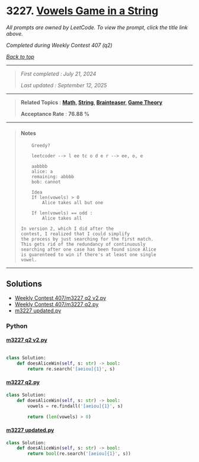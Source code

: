 # 3227. [Vowels Game in a String](<https://leetcode.com/problems/vowels-game-in-a-string>)

*All prompts are owned by LeetCode. To view the prompt, click the title link above.*

*Completed during Weekly Contest 407 (q2)*

*[Back to top](<../README.md>)*

------

> *First completed : July 21, 2024*
>
> *Last updated : September 12, 2025*

------

> **Related Topics** : **[Math](<by_topic/Math.md>), [String](<by_topic/String.md>), [Brainteaser](<by_topic/Brainteaser.md>), [Game Theory](<by_topic/Game Theory.md>)**
>
> **Acceptance Rate** : **76.88 %**

------

> #### Notes
> ```
>     Greedy?
>     
>     leetcoder --> l ee tc o d e r --> ee, o, e
> 
>     aabbbb
>     alice: a
>     remaining: abbbb
>     bob: cannot
> 
>     Idea
>     If len(vowels) > 0
>         Alice takes all but one
> 
>     If len(vowels) == odd :
>         Alice takes all 
> ```
> 
> ```
> In version 2, which I did after the 
> contest, I realized that I could simplify 
> the process by just searching for the first match. 
> This gets rid of the redundancy of continuously 
> searching after one case has been found since Alice 
> is guarenteed to win if there's at least one single 
> vowel.
> ```

------

## Solutions

- [Weekly Contest 407/m3227 q2 v2.py](<../my-submissions/Weekly Contest 407/m3227 q2 v2.py>)
- [Weekly Contest 407/m3227 q2.py](<../my-submissions/Weekly Contest 407/m3227 q2.py>)
- [m3227 updated.py](<../my-submissions/m3227 updated.py>)
### Python
#### [m3227 q2 v2.py](<../my-submissions/Weekly Contest 407/m3227 q2 v2.py>)
```Python

class Solution:
    def doesAliceWin(self, s: str) -> bool:
        return re.search('[aeiou]{1}', s)
```

#### [m3227 q2.py](<../my-submissions/Weekly Contest 407/m3227 q2.py>)
```Python
class Solution:
    def doesAliceWin(self, s: str) -> bool:
        vowels = re.findall('[aeiou]{1}', s)

        return (len(vowels) > 0)
```

#### [m3227 updated.py](<../my-submissions/m3227 updated.py>)
```Python
class Solution:
    def doesAliceWin(self, s: str) -> bool:
        return bool(re.search('[aeiou]{1}', s))
```

